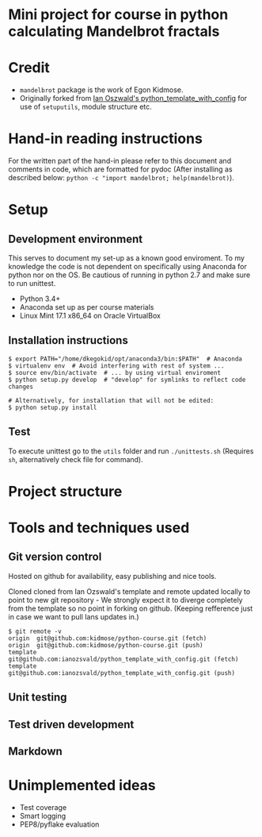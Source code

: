 # Mini project for course in python calculating Mandelbrot fractals #

# Credit
 * `mandelbrot` package is the work of Egon Kidmose.
 * Originally forked from [Ian Oszwald's python_template_with_config](https://github.com/ianozsvald/python_template_with_config) for use of `setuputils`, module structure etc.

# Hand-in reading instructions
For the written part of the hand-in please refer to this document and comments in code, which are formatted for pydoc (After installing as described below: `python -c "import mandelbrot; help(mandelbrot)`).

# Setup

## Development environment
This serves to document my set-up as a known good enviroment. 
To my knowledge the code is not dependent on specifically using Anaconda for python nor on the OS.
Be cautious of running in python 2.7 and make sure to run unittest.

 * Python 3.4+
 * Anaconda set up as per course materials
 * Linux Mint 17.1 x86_64 on Oracle VirtualBox

## Installation instructions

	$ export PATH="/home/dkegokid/opt/anaconda3/bin:$PATH"  # Anaconda
	$ virtualenv env  # Avoid interfering with rest of system ...
	$ source env/bin/activate  # ... by using virtual enviroment
    $ python setup.py develop  # "develop" for symlinks to reflect code changes
	
	# Alternatively, for installation that will not be edited:
    $ python setup.py install

## Test

To execute unittest go to the `utils` folder and run `./unittests.sh` (Requires `sh`, alternatively check file for command).

# Project structure

# Tools and techniques used

## Git version control

Hosted on github for availability, easy publishing and nice tools.

Cloned cloned from Ian Ozswald's template and remote updated locally to point to new git repository - We strongly expect it to diverge completely from the template so no point in forking on github.
(Keeping refference just in case we want to pull Ians updates in.)

	$ git remote -v
	origin  git@github.com:kidmose/python-course.git (fetch)
	origin  git@github.com:kidmose/python-course.git (push)
	template        git@github.com:ianozsvald/python_template_with_config.git (fetch)
	template        git@github.com:ianozsvald/python_template_with_config.git (push)

## Unit testing

## Test driven development

## Markdown

# Unimplemented ideas

 * Test coverage
 * Smart logging
 * PEP8/pyflake evaluation

